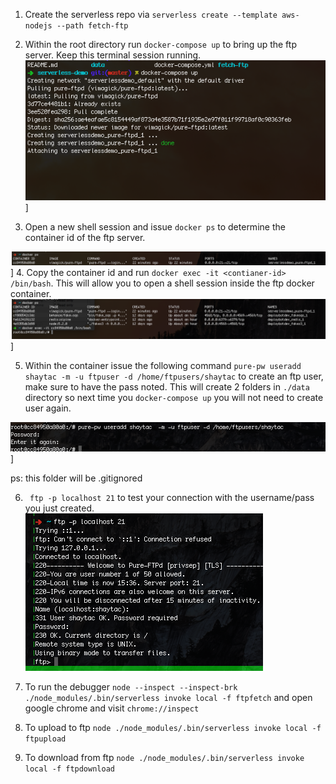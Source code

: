 1. Create the serverless repo via `serverless create --template aws-nodejs --path fetch-ftp`  

2. Within the root directory run `docker-compose up` to bring up the ftp server. Keep this terminal session running.
![file](imgs/docker-compose-up.gif)]

3. Open a new shell session and issue `docker ps` to determine the container id of the ftp server. 

![file](imgs/docker-ps.gif)]
4. Copy the container id and run `docker exec -it <contianer-id> /bin/bash`. This will allow you to open a shell session inside the ftp docker container. 
![file](imgs/docker-exec-it.gif)]

5. Within the container issue the following command `pure-pw useradd shaytac -m -u ftpuser -d /home/ftpusers/shaytac` to create an ftp user, make sure to have the pass noted. This will create 2 folders in `./data` directory so next time you `docker-compose up` you will not need to create user again.

![file](imgs/enter-ftp-pass.gif)]

ps: this folder will be .gitignored 

6.  ` ftp -p localhost 21` to test your connection with the username/pass you just created.
![file](imgs/test-ftp.gif)

7. To run the debugger `node --inspect --inspect-brk ./node_modules/.bin/serverless invoke local -f ftpfetch` and open google chrome and visit `chrome://inspect`

8. To upload to ftp `node ./node_modules/.bin/serverless invoke local -f ftpupload`

9. To download from ftp `node ./node_modules/.bin/serverless invoke local -f ftpdownload`
